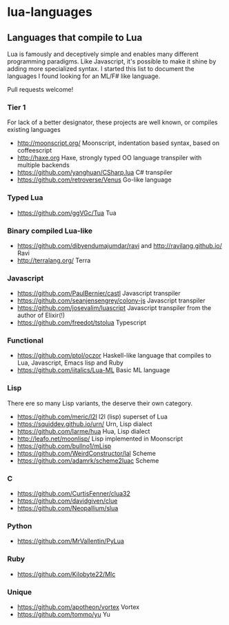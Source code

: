 # lua-languages

## Languages that compile to Lua
Lua is famously and deceptively simple and enables many different programming paradigms. Like Javascript, it's possible to make it shine by adding more specialized syntax. I started this list to document the languages I found looking for an ML/F# like language.

Pull requests welcome!

### Tier 1
For lack of a better designator, these projects are well known, or compiles existing languages
 - http://moonscript.org/
 Moonscript, indentation based syntax, based on coffeescript
 - http://haxe.org
 Haxe, strongly typed OO language transpiler with multiple backends
 - https://github.com/yanghuan/CSharp.lua
 C# transpiler
 - https://github.com/retroverse/Venus
 Go-like language

### Typed Lua
 - https://github.com/ggVGc/Tua
Tua

### Binary compiled Lua-like
 - https://github.com/dibyendumajumdar/ravi
 and http://ravilang.github.io/
Ravi
 - http://terralang.org/
 Terra

### Javascript
 - https://github.com/PaulBernier/castl
 Javascript transpiler
 - https://github.com/seanjensengrey/colony-js
 Javascript transpiler
 - https://github.com/josevalim/luascript
 Javascript transpiler from the author of Elixir(!)
 - https://github.com/freedot/tstolua 
Typescript

### Functional
- https://github.com/ptol/oczor
Haskell-like language that compiles to Lua, Javascript, Emacs lisp and Ruby
- https://github.com/iitalics/Lua-ML Basic ML language
 
### Lisp
There ere so many Lisp variants, the deserve their own category.
 - https://github.com/meric/l2l
 l2l (lisp) superset of Lua
 - https://squiddev.github.io/urn/
 Urn, Lisp dialect
 - https://github.com/larme/hua
 Hua, Lisp dialect
 - http://leafo.net/moonlisp/
 Lisp implemented in Moonscript
 - https://github.com/bullno1/mLisp
 - https://github.com/WeirdConstructor/lal
 Scheme
 - https://github.com/adamrk/scheme2luac
 Scheme
 
 ### C
 - https://github.com/CurtisFenner/clua32
 - https://github.com/davidgiven/clue
 - https://github.com/Neopallium/slua
 
 ### Python
  - https://github.com/MrVallentin/PyLua
 
### Ruby
 - https://github.com/Kilobyte22/Mlc
 
### Unique
 - https://github.com/apotheon/vortex Vortex 
 - https://github.com/tommo/yu Yu
 

